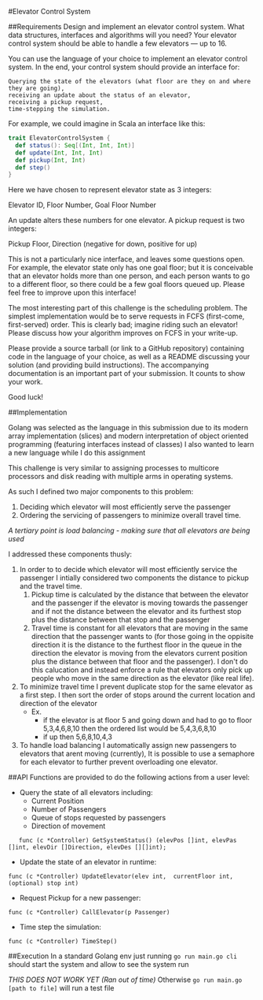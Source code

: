 
#Elevator Control System

##Requirements
Design and implement an elevator control system. What data structures, interfaces and algorithms will you need? Your elevator control system should be able to handle a few elevators — up to 16.

You can use the language of your choice to implement an elevator control system. In the end, your control system should provide an interface for:

    Querying the state of the elevators (what floor are they on and where they are going),
    receiving an update about the status of an elevator,
    receiving a pickup request,
    time-stepping the simulation.

For example, we could imagine in Scala an interface like this:
```scala
trait ElevatorControlSystem {
  def status(): Seq[(Int, Int, Int)]
  def update(Int, Int, Int)
  def pickup(Int, Int)
  def step()
}
```
Here we have chosen to represent elevator state as 3 integers:

Elevator ID, Floor Number, Goal Floor Number

An update alters these numbers for one elevator. A pickup request is two integers:

Pickup Floor, Direction (negative for down, positive for up)

This is not a particularly nice interface, and leaves some questions open. For example, the elevator state only has one goal floor; but it is conceivable that an elevator holds more than one person, and each person wants to go to a different floor, so there could be a few goal floors queued up. Please feel free to improve upon this interface!

The most interesting part of this challenge is the scheduling problem. The simplest implementation would be to serve requests in FCFS (first-come, first-served) order. This is clearly bad; imagine riding such an elevator! Please discuss how your algorithm improves on FCFS in your write-up.

Please provide a source tarball (or link to a GitHub repository) containing code in the language of your choice, as well as a README discussing your solution (and providing build instructions). The accompanying documentation is an important part of your submission. It counts to show your work.

Good luck!

##Implementation

Golang was selected as the language in this submission due to its modern array implementation (slices) and modern interpretation of object oriented programming (featuring interfaces instead of classes)
I also wanted to learn a new language while I do this assignment

This challenge is very similar to assigning processes to multicore processors and disk reading with multiple arms in operating systems.

As such I defined two major components to this problem:
  1. Deciding which elevator will most efficiently serve the passenger
  2. Ordering the servicing of passengers to minimize overall travel time.

  _A tertiary point is load balancing - making sure that all elevators are being used_

I addressed these components thusly:
  1. In order to to decide which elevator will most efficiently service the passenger I intially considered two components the distance to pickup and the travel time.
      1. Pickup time is calculated by the distance that between the elevator and the passenger if the elevator is moving towards the passenger and if not the distance between the elevator and its furthest stop plus the distance between that stop and the passenger
      1. Travel time is constant for all elevators that are moving in the same direction that the passenger wants to (for those going in the oppisite direction it is the distance to the furthest floor in the queue in the direction the elevator is moving from the elevators current position plus the distance between that floor and the passenger). I don't do this calucation and instead enforce a rule that elevators only pick up people who move in the same direction as the elevator (like real life).
  2. To minimize travel time I prevent duplicate stop for the same elevator as a first step. I then sort the order of stops around the current location and direction of the elevator
      * Ex.
          * if the elevator is at floor 5 and going down and had to go to floor 5,3,4,6,8,10 then the ordered list would be 5,4,3,6,8,10
          * if up then 5,6,8,10,4,3
   3. To handle load balancing I automatically assign new passengers to elevators that arent moving (currently), It is possible to use a semaphore for each elevator to further prevent overloading one elevator.


##API
Functions are provided to do the following actions from a user level:

* Query the state of all elevators including:
    * Current Position
    * Number of Passengers
    * Queue of stops requested by passengers
    * Direction of movement

```golang
   func (c *Controller) GetSystemStatus() (elevPos []int, elevPas []int, elevDir []Direction, elevDes [][]int);

```

* Update the state of an elevator in runtime:
```golang
func (c *Controller) UpdateElevator(elev int,  currentFloor int, (optional) stop int)
```

* Request Pickup for a new passenger:
```golang
func (c *Controller) CallElevator(p Passenger)
```
* Time step the simulation:
```golang
func (c *Controller) TimeStep()
```


##Execution
In a standard Golang env just running ```go run main.go cli``` should start the system and allow to see the system run

*THIS DOES NOT WORK YET (Ran out of time)*
Otherwise  ```go run main.go [path to file]``` will run a test file
